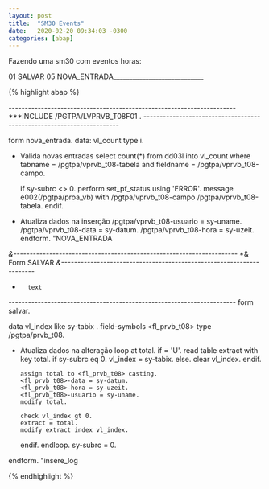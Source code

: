 ```yaml
---
layout: post
title:  "SM30 Events"
date:   2020-02-20 09:34:03 -0300
categories: [abap]
---
```


Fazendo uma sm30 com eventos horas:
 
01​ SALVAR
05​ NOVA_ENTRADA
__​______________________________
 
{% highlight abap %}

*----------------------------------------------------------------------*
***INCLUDE /PGTPA/LVPRVB_T08F01 .
*----------------------------------------------------------------------*



form nova_entrada.
  data: vl_count  type i.
* Valida novas entradas
  select count(*)
    from dd03l
    into vl_count
    where tabname = /pgtpa/vprvb_t08-tabela
    and   fieldname = /pgtpa/vprvb_t08-campo.

  if sy-subrc <> 0.
    perform set_pf_status using 'ERROR'.
    message e002(/pgtpa/proa_vb) with /pgtpa/vprvb_t08-campo /pgtpa/vprvb_t08-tabela.
  endif.


* Atualiza dados na inserção
  /pgtpa/vprvb_t08-usuario = sy-uname.
  /pgtpa/vprvb_t08-data = sy-datum.
  /pgtpa/vprvb_t08-hora = sy-uzeit.
endform.                    "NOVA_ENTRADA

*&---------------------------------------------------------------------*
*&      Form  SALVAR
*&---------------------------------------------------------------------*
*       text
*----------------------------------------------------------------------*
form salvar.

  data vl_index  like sy-tabix .
  field-symbols <fl_prvb_t08> type /pgtpa/prvb_t08.

* Atualiza dados na alteração
  loop at total.
    if <action> = 'U'.
      read table extract with key total.
      if sy-subrc eq  0.
        vl_index = sy-tabix.
      else.
        clear vl_index.
      endif.

      assign total to <fl_prvb_t08> casting.
      <fl_prvb_t08>-data = sy-datum.
      <fl_prvb_t08>-hora = sy-uzeit.
      <fl_prvb_t08>-usuario = sy-uname.
      modify total.

      check vl_index gt 0.
      extract = total.
      modify extract index vl_index.
    endif.
  endloop.
  sy-subrc = 0.


endform.                    "insere_log

{% endhighlight %}
